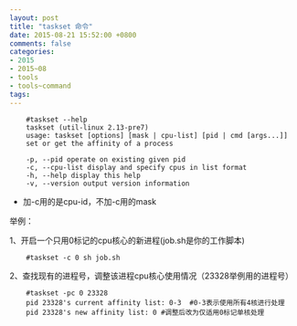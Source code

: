 ```yaml
---
layout: post
title: "taskset 命令"
date: 2015-08-21 15:52:00 +0800
comments: false
categories:
- 2015
- 2015~08
- tools
- tools~command
tags:
---
```


```
	#taskset --help
	taskset (util-linux 2.13-pre7)
	usage: taskset [options] [mask | cpu-list] [pid | cmd [args...]]
	set or get the affinity of a process

	-p, --pid operate on existing given pid
	-c, --cpu-list display and specify cpus in list format
	-h, --help display this help
	-v, --version output version information
```

* 加-c用的是cpu-id，不加-c用的mask

举例：

1、开启一个只用0标记的cpu核心的新进程(job.sh是你的工作脚本)
```
	#taskset -c 0 sh job.sh
```

2、查找现有的进程号，调整该进程cpu核心使用情况（23328举例用的进程号）
```
	#taskset -pc 0 23328
	pid 23328's current affinity list: 0-3  #0-3表示使用所有4核进行处理
	pid 23328's new affinity list: 0 #调整后改为仅适用0标记单核处理
```


